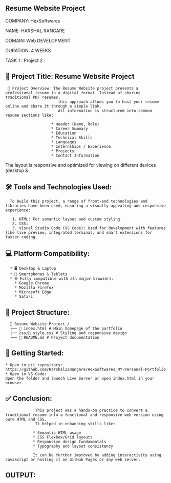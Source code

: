 ## Resume Website Project

COMPANY: HexSoftwares

NAME: HARSHAL RANGARE

DOMAIN: Web DEVELOPMENT

DURATION: 4 WEEKS

TASK 1 : Project 2 :

## 📘 Project Title: Resume Website Project

     🔹 Project Overview: The Resume Website project presents a professional resume in a digital format. Instead of sharing traditional PDF resumes,
                           this approach allows you to host your resume online and share it through a simple link.
                           All information is structured into common resume sections like:

                        * Header (Name, Role)
                        * Career Summary
                        * Education
                        * Technical Skills
                        * Languages
                        * Internships / Experience
                        * Projects
                        * Contact Information

The layout is responsive and optimized for viewing on different devices (desktop &
## 🛠️ Tools and Technologies Used:
      To build this project, a range of front-end technologies and libraries have been used, ensuring a visually appealing and responsive experience:

       1. HTML: For semantic layout and custom styling
       2. CSS: 
       3. Visual Studio Code (VS Code): Used for development with features like live preview, integrated terminal, and smart extensions for faster coding

## 💻 Platform Compatibility:
       
      * 🖥️ Desktop & Laptop
      * 📱 Smartphones & Tablets
      * 🌐 Fully compatible with all major browsers:
        * Google Chrome
        * Mozilla Firefox
        * Microsoft Edge
        * Safari


     
## 📂 Project Structure:
      
      📁 Resume Website Project /
      ├── 📄 index.html # Main homepage of the portfolio
      ├── css/📄 style.css # Styling and responsive design
      └── 📄 README.md # Project documentation

## 🚀 Getting Started:

    * Open in git repository:
    https://github.com/Harshal22Rangare/HexSoftwares_MY-Personal-Portfolio  
    * Open in VS Code:
    Open the folder and launch Live Server or open index.html in your browser.
    
    
## ✅ Conclusion:
                 This project was a hands-on practice to convert a traditional resume into a functional and responsive web version using pure HTML and CSS.
                 It helped in enhancing skills like:

                * Semantic HTML usage
                * CSS Flexbox/Grid layouts
                * Responsive design fundamentals
                * Typography and layout consistency

                It can be further improved by adding interactivity using JavaScript or hosting it on GitHub Pages or any web server.
## OUTPUT:
